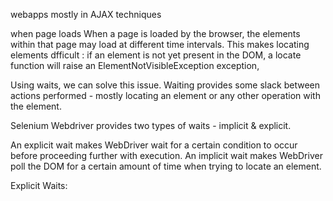 webapps mostly in AJAX techniques 

when page loads When a page is loaded by the browser, the elements within that page may load at different time intervals. This makes locating elements dfficult : if an element is not yet present in the DOM, a locate function will raise an ElementNotVisibleException exception, 

Using waits, we can solve this issue. 
Waiting provides some slack between actions performed - mostly locating an element or any other operation with the element.

Selenium Webdriver provides two types of waits - implicit & explicit. 

An explicit wait makes WebDriver wait for a certain condition to occur before proceeding further with execution. An implicit wait makes WebDriver poll the DOM for a certain amount of time when trying to locate an element.

Explicit Waits:

